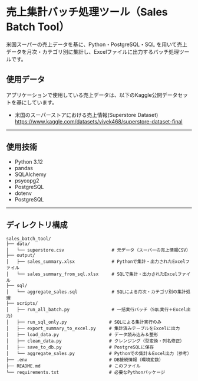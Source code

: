# 売上集計バッチ処理ツール（Sales Batch Tool）

米国スーパーの売上データを基に、Python・PostgreSQL・SQL を用いて売上データを月次・カテゴリ別に集計し、Excelファイルに出力するバッチ処理ツールです。

## 使用データ
アプリケーションで使用している売上データは、以下のKaggle公開データセットを基にしています。

- 米国のスーパーストアにおける売上情報(Superstore Dataset)
https://www.kaggle.com/datasets/vivek468/superstore-dataset-final

---

## 使用技術

- Python 3.12
- pandas
- SQLAlchemy
- psycopg2
- PostgreSQL
- dotenv
- PostgreSQL

---

## ディレクトリ構成
```
sales_batch_tool/
├── data/
│   └── superstore.csv                  # 元データ（スーパーの売上情報CSV）
├── output/
│   ├── sales_summary.xlsx              # Pythonで集計・出力されたExcelファイル
│   └── sales_summary_from_sql.xlsx     # SQLで集計・出力されたExcelファイル
├── sql/
│   └── aggregate_sales.sql             # SQLによる月次・カテゴリ別の集計処理
├── scripts/
│   ├── run_all_batch.py                # 一括実行バッチ（SQL実行＋Excel出力）
│   ├── run_sql_only.py                # SQLによる集計実行のみ
│   ├── export_summary_to_excel.py     # 集計済みテーブルをExcelに出力
│   ├── load_data.py                   # データ読み込み＆整形
│   ├── clean_data.py                  # クレンジング（型変換・列名修正）
│   ├── save_to_db.py                  # PostgreSQLに保存
│   └── aggregate_sales.py             # Pythonでの集計＆Excel出力（参考）
├── .env                               # DB接続情報（環境変数）
├── README.md                          # このファイル
└── requirements.txt                   # 必要なPythonパッケージ
```
